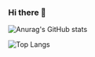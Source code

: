 ### Hi there 👋

![Anurag's GitHub stats](https://github-readme-stats.vercel.app/api?username=otaaaviio&icons=true&theme=tokyonight)

![Top Langs](https://github-readme-stats.vercel.app/api/top-langs/?username=otaaaviio&layout=compact&theme=tokyonight)
<!--
**otaaaviio/otaaaviio** is a ✨ _special_ ✨ repository because its `README.md` (this file) appears on your GitHub profile.

Here are some ideas to get you started:

- 🔭 I’m currently working on ...
- 🌱 I’m currently learning ...
- 👯 I’m looking to collaborate on ...
- 🤔 I’m looking for help with ...
- 💬 Ask me about ...
- 📫 How to reach me: ...
- 😄 Pronouns: ...
- ⚡ Fun fact: ...
-->
